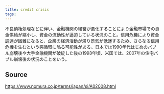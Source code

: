 ```yaml
---
title: credit crisis
tags: 
---
```


不良債権処理などに伴い、金融機関の経営が悪化することにより金融市場での資金供給が縮小し、資金の流動性が逼迫している状況のこと。信用危機により資金調達が困難になると、企業の経済活動が滞り景気が低迷するため、さらなる信用危機を生むという悪循環に陥る可能性がある。日本では1990年代はじめのバブル崩壊後や大手金融機関が破綻した後の1998年頃、米国では、2007年の住宅バブル崩壊後の状況のことをいう。

## Source
https://www.nomura.co.jp/terms/japan/si/A02008.html